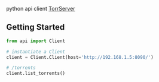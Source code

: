 python api client [TorrServer](https://github.com/YouROK/TorrServer)

Getting Started
---------------
```python
from api import Client

# instantiate a Client
client = Client.Client(host='http://192.168.1.5:8090/')

# /torrents
client.list_torrents()
```
